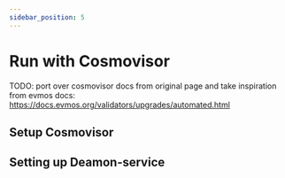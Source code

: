 ```yaml
---
sidebar_position: 5
---
```


# Run with Cosmovisor

TODO: port over cosmovisor docs from original page and take inspiration from evmos docs: https://docs.evmos.org/validators/upgrades/automated.html

## Setup Cosmovisor

## Setting up Deamon-service


